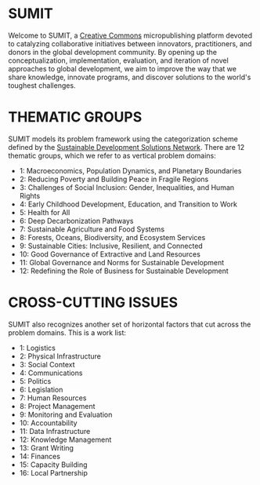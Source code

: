 SUMIT
=====

Welcome to SUMIT, a [Creative Commons](http://en.wikipedia.org/wiki/Creative_Commons) micropublishing platform devoted to catalyzing collaborative initiatives between innovators, practitioners, and donors in the global development community. By opening up the conceptualization, implementation, evaluation, and iteration of novel approaches to global development, we aim to improve the way that we share knowledge, innovate programs, and discover solutions to the world's toughest challenges.

THEMATIC GROUPS
===============

SUMIT models its problem framework using the categorization scheme defined by the [Sustainable Development Solutions Network](www.unsdsn.org). There are 12 thematic groups, which we refer to as vertical problem domains:

* 1: Macroeconomics, Population Dynamics, and Planetary Boundaries
* 2: Reducing Poverty and Building Peace in Fragile Regions
* 3: Challenges of Social Inclusion: Gender, Inequalities, and Human Rights
* 4: Early Childhood Development, Education, and Transition to Work
* 5: Health for All
* 6: Deep Decarbonization Pathways
* 7: Sustainable Agriculture and Food Systems
* 8: Forests, Oceans, Biodiversity, and Ecosystem Services
* 9: Sustainable Cities: Inclusive, Resilient, and Connected
* 10: Good Governance of Extractive and Land Resources
* 11: Global Governance and Norms for Sustainable Development
* 12: Redefining the Role of Business for Sustainable Development

CROSS-CUTTING ISSUES
====================

SUMIT also recognizes another set of horizontal factors that cut across the problem domains. This is a work list:

* 1: Logistics
* 2: Physical Infrastructure
* 3: Social Context
* 4: Communications
* 5: Politics
* 6: Legislation
* 7: Human Resources
* 8: Project Management
* 9: Monitoring and Evaluation
* 10: Accountability
* 11: Data Infrastructure
* 12: Knowledge Management
* 13: Grant Writing
* 14: Finances
* 15: Capacity Building
* 16: Local Partnership